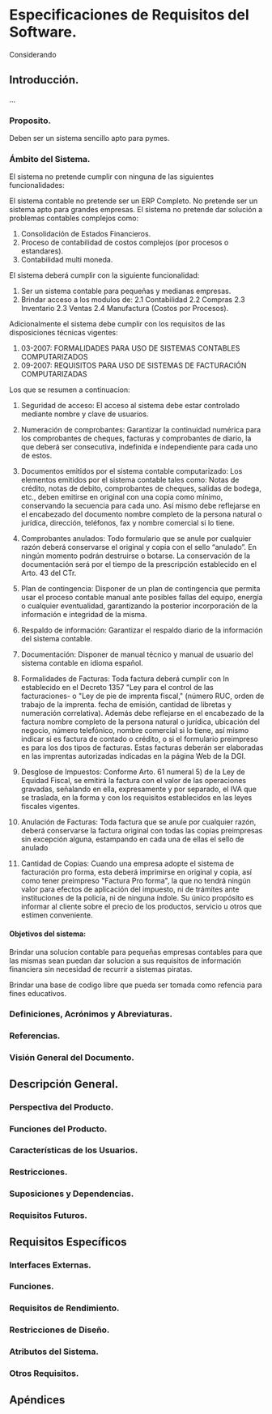 # Especificaciones de Requisitos del Software.
  Considerando
## Introducción.
...


### Proposito.
Deben ser un sistema sencillo apto para pymes.

### Ámbito del Sistema.

El sistema no pretende cumplir con ninguna de las siguientes funcionalidades:

El sistema contable no pretende ser un ERP Completo.
No pretende ser un sistema apto para grandes empresas.
El sistema no pretende dar solución a problemas contables complejos como:
 1. Consolidación de Estados Financieros.
 2. Proceso de contabilidad de costos complejos (por procesos o estandares).
 3. Contabilidad multi moneda.

El sistema deberá cumplir con la siguiente funcionalidad:

 1. Ser un sistema contable para pequeñas y medianas empresas.
 2. Brindar acceso a los modulos de:
    2.1 Contabilidad
    2.2 Compras
    2.3 Inventario
    2.3 Ventas
    2.4 Manufactura (Costos por Procesos).

Adicionalmente el sistema debe cumplir con los requisitos de las disposiciones
técnicas vigentes:

1. 03-2007: FORMALIDADES PARA USO DE SISTEMAS CONTABLES COMPUTARIZADOS
2. 09-2007: REQUISITOS PARA USO DE SISTEMAS DE FACTURACIÓN COMPUTARIZADAS

Los que se resumen a continuacion:

1. Seguridad de acceso: El acceso al sistema debe estar controlado mediante
nombre y clave de usuarios.

2. Numeración de comprobantes: Garantizar la continuidad numérica para los
comprobantes de cheques, facturas y comprobantes de diario, la que deberá ser
consecutiva, indefinida e independiente para cada uno de estos.

3. Documentos emitidos por el sistema contable computarizado: Los elementos
emitidos por el sistema contable tales como: Notas de crédito, notas de debito,
comprobantes de cheques, salidas de bodega, etc., deben emitirse en original con
una copia como mínimo, conservando la secuencia para cada uno. Así mismo debe
reflejarse en el encabezado del documento nombre completo de la persona natural
o jurídica, dirección, teléfonos, fax y nombre comercial si lo tiene.

4. Comprobantes anulados: Todo formulario que se anule por cualquier razón deberá
conservarse el original y copia con el sello “anulado”. En ningún momento podrán
destruirse o botarse. La conservación de la documentación será por el tiempo de
la prescripción establecido en el Arto. 43 del CTr.

5. Plan de contingencia: Disponer de un plan de contingencia que permita usar el
proceso contable manual ante posibles fallas del equipo, energía o cualquier
eventualidad, garantizando la posterior incorporación de la información e
integridad de la misma.

6. Respaldo de información: Garantizar el respaldo diario de la información del
sistema contable.

7. Documentación: Disponer de manual técnico y manual de usuario del sistema
contable en idioma español.

8. Formalidades de Facturas: Toda factura deberá cumplir con In establecido en
el Decreto 1357 "Ley para el control de las facturaciones- o "Ley de pie de
imprenta fiscal," (número RUC, orden de trabajo de la imprenta. fecha de emisión,
cantidad de libretas y numeración correlativa). Además debe reflejarse en el
encabezado de la factura nombre completo de la persona natural o jurídica,
ubicación del negocio, número telefónico, nombre comercial si lo tiene, así
mismo indicar si es factura de contado o crédito, o si el formulario preimpreso
es para los dos tipos de facturas. Estas facturas deberán ser elaboradas en las
imprentas autorizadas indicadas en la página Web de la DGI.

9. Desglose de Impuestos: Conforme Arto. 61 numeral 5) de la Ley de Equidad
Fiscal, se emitirá la factura con el valor de las operaciones gravadas, señalando
en ella, expresamente y por separado, el IVA que se traslada, en la forma y con
los requisitos establecidos en las leyes fiscales vigentes.

10. Anulación de Facturas: Toda factura que se anule por cualquier razón, deberá
conservarse la factura original con todas las copias preimpresas sin excepción
alguna, estampando en cada una de ellas el sello de anulado

11. Cantidad de Copias: Cuando una empresa adopte el sistema de facturación pro
forma, esta deberá imprimirse en original y copia, así como tener preimpreso
"Factura Pro forma", la que no tendrá ningún valor para efectos de aplicación
del impuesto, ni de trámites ante instituciones de la policía, ni de ninguna
índole. Su único propósito es informar al cliente sobre el precio de los
productos, servicio u otros que estimen conveniente.

#### Objetivos del sistema:

Brindar una solucion contable para pequeñas empresas contables para que las
mismas sean puedan dar solucion a sus requisitos de información financiera sin
necesidad de recurrir a sistemas piratas.

Brindar una base de codigo libre que pueda ser tomada como refencia para fines
educativos.

### Definiciones, Acrónimos y Abreviaturas.


### Referencias.


### Visión General del Documento.


## Descripción General.


### Perspectiva del Producto.


### Funciones del Producto.


### Características de los Usuarios.


### Restricciones.


### Suposiciones y Dependencias.


### Requisitos Futuros.


## Requisitos Específicos


### Interfaces Externas.


### Funciones.


### Requisitos de Rendimiento.


### Restricciones de Diseño.


### Atributos del Sistema.


### Otros Requisitos.

## Apéndices
